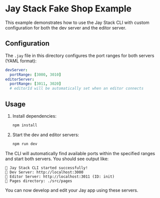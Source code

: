 # Jay Stack Fake Shop Example

This example demonstrates how to use the Jay Stack CLI with custom configuration for both the dev server and the editor server.

## Configuration

The `.jay` file in this directory configures the port ranges for both servers (YAML format):

```yaml
devServer:
  portRange: [3000, 3010]
editorServer:
  portRange: [3011, 3020]
  # editorId will be automatically set when an editor connects
```

## Usage

1. Install dependencies:
   ```bash
   npm install
   ```
2. Start the dev and editor servers:
   ```bash
   npm run dev
   ```

The CLI will automatically find available ports within the specified ranges and start both servers. You should see output like:

```
🚀 Jay Stack CLI started successfully!
📱 Dev Server: http://localhost:3000
🎨 Editor Server: http://localhost:3011 (ID: init)
📁 Pages directory: ./src/pages
```

You can now develop and edit your Jay app using these servers.
